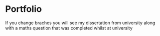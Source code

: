 # Portfolio

If you change braches you will see my dissertation from university along with a maths question that was completed whilst at university
